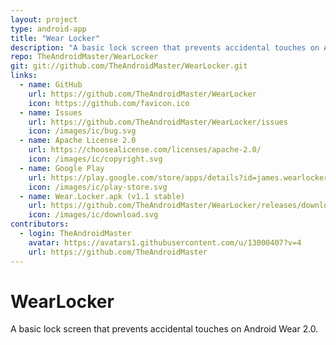 ```yaml
---
layout: project
type: android-app
title: "Wear Locker"
description: "A basic lock screen that prevents accidental touches on Android Wear 2.0."
repo: TheAndroidMaster/WearLocker
git: git://github.com/TheAndroidMaster/WearLocker.git
links:
  - name: GitHub
    url: https://github.com/TheAndroidMaster/WearLocker
    icon: https://github.com/favicon.ico
  - name: Issues
    url: https://github.com/TheAndroidMaster/WearLocker/issues
    icon: /images/ic/bug.svg
  - name: Apache License 2.0
    url: https://choosealicense.com/licenses/apache-2.0/
    icon: /images/ic/copyright.svg
  - name: Google Play
    url: https://play.google.com/store/apps/details?id=james.wearlocker
    icon: /images/ic/play-store.svg
  - name: Wear.Locker.apk (v1.1 stable)
    url: https://github.com/TheAndroidMaster/WearLocker/releases/download/v1.1/Wear.Locker.apk
    icon: /images/ic/download.svg
contributors:
  - login: TheAndroidMaster
    avatar: https://avatars1.githubusercontent.com/u/13000407?v=4
    url: https://github.com/TheAndroidMaster
---
```


# WearLocker
A basic lock screen that prevents accidental touches on Android Wear 2.0.
